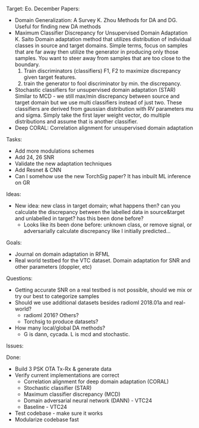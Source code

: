 Target: Eo. December
Papers:
+ Domain Generalization: A Survey K. Zhou
  Methods for DA and DG. Useful for finding new DA methods
+ Maximum Classifier Discrepancy for Unsupervised Domain Adaptation K. Saito
  Domain adaptation method that utilizes distribution of individual classes
  in source and target domains. Simple terms, focus on samples that are far
  away then utilize the generator in producing only those samples. You want to
  steer away from samples that are too close to the boundary.
    1. Train discriminators (classifiers) F1, F2 to maximize discrepancy given
       target features.
    2. train the generator to fool discriminator by min. the discrepancy.
+ Stochastic classifiers for unsupervised domain adaptation (STAR) 
  Similar to MCD - we still max/min discrepancy between source and target domain
  but we use multi classifiers instead of just two. These classifiers are
  derived from gaussian distribution with RV parameters mu and sigma. Simply
  take the first layer weight vector, do multiple distributions and assume that
  is another classifier.
+ Deep CORAL: Correlation alignment for unsupervised domain adaptation


Tasks:
+ Add more modulations schemes
+ Add 24, 26 SNR
+ Validate the new adaptation techniques
+ Add Resnet & CNN
+ Can I somehow use the new TorchSig paper? It has inbuilt ML inference on GR


Ideas:
+ New idea: new class in target domain; what happens then? can you calculate the
  discrepancy between the labelled data in source&target and unlabelled in
  target? has this been done before?
  + Looks like its been done before: unknown class, or remove signal, or
    adversarially calculate discrepancy like I initially predicted...


Goals:
+ Journal on domain adaptation in RFML
+ Real world testbed for the VTC dataset. Domain adaptation for SNR and other
  parameters (doppler, etc)


Questions:
+ Getting accurate SNR on a real testbed is not possible, should we mix or try
  our best to categorize samples
+ Should we use additional datasets besides radioml 2018.01a and real-world?
    + radioml 2016? Others?
    + Torchsig to produce datasets?
+ How many local/global DA methods?
    + G is dann, cycada. L is mcd and stochastic.


Issues:


Done:
+ Build 3 PSK OTA Tx-Rx & generate data
+ Verify current implementations are correct
    + Correlation alignment for deep domain adaptation (CORAL)
    + Stochastic classifier (STAR)
    + Maximum classifier discrepancy (MCD)
    + Domain adversarial neural network (DANN) - VTC24
    + Baseline - VTC24
+ Test codebase - make sure it works
+ Modularize codebase fast
